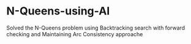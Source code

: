 # N-Queens-using-AI
Solved the N-Queens problem using Backtracking search with forward checking and Maintaining Arc Consistency approache
